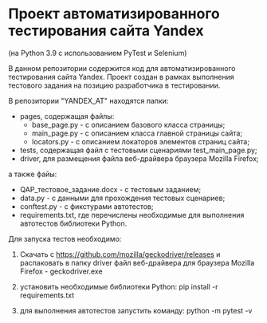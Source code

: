 # Проект автоматизированного тестирования сайта Yandex
(на Python 3.9 с использованием PyTest и Selenium)

В данном репозитории содержится код для автоматизированного тестирования сайта Yandex.
Проект создан в рамках выполнения тестового задания на позицию разработчика 
в тестировании. 

В репозитории "YANDEX_AT" находятся папки:

- pages, содержащая файлы:
  - base_page.py - с описанием базового класса страницы;
  - main_page.py - с описанием класса главной страницы сайта;
  - locators.py - с описанием локаторов элементов страниц сайта;
- tests, содержащая файл с тестовыми сценариями test_main_page.py;
- driver, для размещения файла веб-драйвера браузера Mozilla Firefox;

а также файы:
  - QAP_тестовое_задание.docx - с тестовым заданием;
  - data.py - с данными для прохождения тестовых сценариев;
  - conftest.py - с фикстурами автотестов;
  - requirements.txt, где перечислены необходимые для выполнения автотестов библиотеки Python.


Для запуска тестов необходимо:

1) Скачать с https://github.com/mozilla/geckodriver/releases и распаковать 
в папку driver файл веб-драйвера для браузера Mozilla Firefox - geckodriver.exe

2) установить необходимые библиотеки Python:
  pip install -r requirements.txt

3) для выполнения автотестов запустить команду:
  python -m pytest -v
